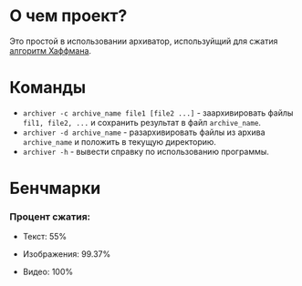 # О чем проект?

Это простой в использовании архиватор, используйщий для сжатия 
[алгоритм Хаффмана](https://en.wikipedia.org/wiki/Huffman_coding). 

# Команды
* `archiver -c archive_name file1 [file2 ...]` - заархивировать файлы `fil1, file2, ...` и сохранить результат в файл `archive_name`.
* `archiver -d archive_name` - разархивировать файлы из архива `archive_name` и положить в текущую директорию.
* `archiver -h` - вывести справку по использованию программы.

# Бенчмарки

### Процент сжатия:

* Текст: 55% 

* Изображения: 99.37%

* Видео: 100%
